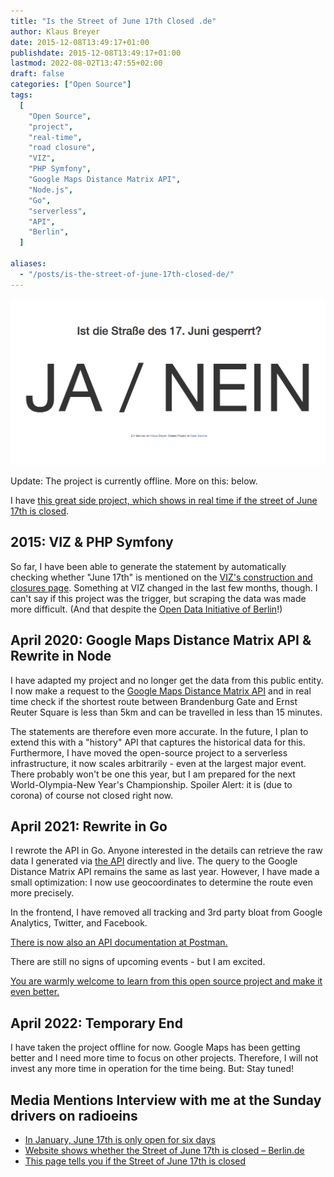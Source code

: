 ```yaml
---
title: "Is the Street of June 17th Closed .de"
author: Klaus Breyer
date: 2015-12-08T13:49:17+01:00
publishdate: 2015-12-08T13:49:17+01:00
lastmod: 2022-08-02T13:47:55+02:00
draft: false
categories: ["Open Source"]
tags:
  [
    "Open Source",
    "project",
    "real-time",
    "road closure",
    "VIZ",
    "PHP Symfony",
    "Google Maps Distance Matrix API",
    "Node.js",
    "Go",
    "serverless",
    "API",
    "Berlin",
  ]

aliases:
  - "/posts/is-the-street-of-june-17th-closed-de/"
---
```


![](og-1024x541.png)

Update: The project is currently offline. More on this: below.

I have [this great side project, which shows in real time if the street of June 17th is closed](https://istdiestrassedes17tenjunigesperrt.de/).

## 2015: VIZ & PHP Symfony

So far, I have been able to generate the statement by automatically checking whether "June 17th" is mentioned on the [VIZ's construction and closures page](https://viz.berlin.de/verkehr-in-berlin/baustellen-und-sperrungen/). Something at VIZ changed in the last few months, though.
I can't say if this project was the trigger, but scraping the data was made more difficult. (And that despite the [Open Data Initiative of Berlin](https://daten.berlin.de)!)

## April 2020: Google Maps Distance Matrix API & Rewrite in Node

I have adapted my project and no longer get the data from this public entity. I now make a request to the [Google Maps Distance Matrix API](https://developers.google.com/maps/documentation/distance-matrix/intro?hl=de) and in real time check if the shortest route between Brandenburg Gate and Ernst Reuter Square is less than 5km and can be travelled in less than 15 minutes.

The statements are therefore even more accurate. In the future, I plan to extend this with a "history" API that captures the historical data for this.
Furthermore, I have moved the open-source project to a serverless infrastructure, it now scales arbitrarily - even at the largest major event. There probably won't be one this year, but I am prepared for the next World-Olympia-New Year's Championship.
Spoiler Alert: it is (due to corona) of course not closed right now.

## April 2021: Rewrite in Go

I rewrote the API in Go. Anyone interested in the details can retrieve the raw data I generated via [the API](https://europe-west3-istdiestrassedes17tenjunigespe.cloudfunctions.net/availability) directly and live. The query to the Google Distance Matrix API remains the same as last year. However, I have made a small optimization: I now use geocoordinates to determine the route even more precisely.

In the frontend, I have removed all tracking and 3rd party bloat from Google Analytics, Twitter, and Facebook.

[There is now also an API documentation at Postman.](https://documenter.getpostman.com/view/6113937/TzJu8cPL)

There are still no signs of upcoming events - but I am excited.

[You are warmly welcome to learn from this open source project and make it even better.](https://github.com/apiapi-rest/istdiestrassedes17tenjunigesperrt)

## April 2022: Temporary End

I have taken the project offline for now. Google Maps has been getting better and I need more time to focus on other projects. Therefore, I will not invest any more time in operation for the time being. But: Stay tuned!

## Media Mentions <!-- wp:audio {"id":2283} --> Interview with me at the Sunday drivers on radioeins[](https://www.radioeins.de/programm/sendungen/die_sonntagsfahrer/_/is-the-street-of-june-17th-closed-.html) <!-- /wp:audio -->

- [In January, June 17th is only open for six days](http://www.bz-berlin.de/berlin/mitte/in-january-june-17th-is-only-open-for-six-days)
- [Website shows whether the Street of June 17th is closed – Berlin.de](https://www.berlin.de/tourismus/infos/5045705-1721039-website-street-of-june-17th-closed.html)
- [This page tells you if the Street of June 17th is closed](https://mitvergnuegen.com/2017/this-page-tells-you-if-the-street-of-june-17th-is-closed/)
